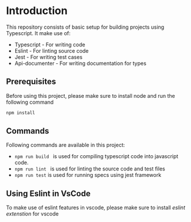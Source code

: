 # Introduction
This repository consists of basic setup for building projects using Typescript.
It make use of: 
- Typescript - For writing code
- Eslint - For linting source code
- Jest - For writing test cases
- Api-documenter - For writing documentation for types

## Prerequisites
Before using this project, please make sure to install node and run the following command

```bash
npm install
```

## Commands

Following commands are available in this project:

- ```npm run build ``` is used for compiling typescript code into javascript code.
- ```npm run lint ``` is used for linting the source code and test files
- ```npm run test``` is used for running specs using jest framework

## Using Eslint in VsCode
To make use of eslint features in vscode, please make sure to install *eslint extenstion* for vscode